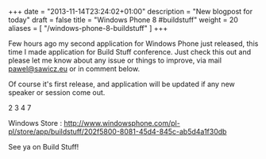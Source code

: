 +++
date = "2013-11-14T23:24:02+01:00"
description = "New blogpost for today"
draft = false
title = "Windows Phone 8 #buildstuff"
weight = 20
aliases = [
    "/windows-phone-8-buildstuff"
]
+++

Few hours ago my second application for Windows Phone just released, this time I made application for Build Stuff conference. Just check this out and please let me know about any issue or things to improve, via mail pawel@sawicz.eu or in comment below.

Of course it's first release, and application will be updated if any new speaker or session come out.

2 3 4 7

Windows Store : http://www.windowsphone.com/pl-pl/store/app/buildstuff/202f5800-8081-45d4-845c-ab5d4a1f30db

See ya on Build Stuff!